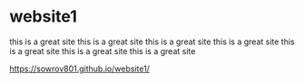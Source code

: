 # website1
this is a great site 
this is a great site this is a great site this is a great site this is a great site this is a great site this is a great site 

https://sowrov801.github.io/website1/
